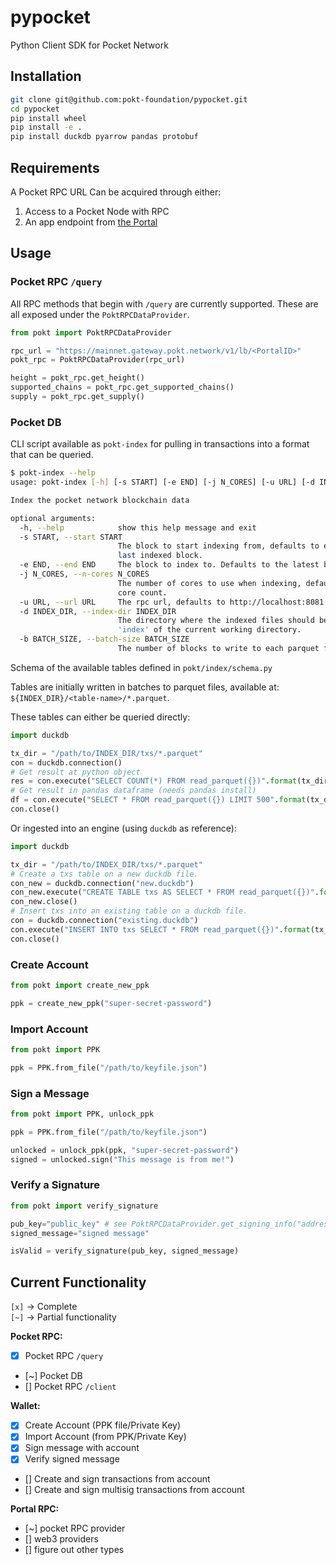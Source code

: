# pypocket

Python Client SDK for Pocket Network

## Installation

```sh
git clone git@github.com:pokt-foundation/pypocket.git
cd pypocket
pip install wheel
pip install -e .
pip install duckdb pyarrow pandas protobuf
```

## Requirements

A Pocket RPC URL Can be acquired through either:

1. Access to a Pocket Node with RPC
2. An app endpoint from [the Portal](https://portal.pokt.network/)

## Usage

### Pocket RPC `/query`

All RPC methods that begin with `/query` are currently supported. These are
all exposed under the `PoktRPCDataProvider`.

```python
from pokt import PoktRPCDataProvider

rpc_url = "https://mainnet.gateway.pokt.network/v1/lb/<PortalID>"
pokt_rpc = PoktRPCDataProvider(rpc_url)

height = pokt_rpc.get_height()
supported_chains = pokt_rpc.get_supported_chains()
supply = pokt_rpc.get_supply()
```

### Pocket DB

CLI script available as `pokt-index` for pulling in transactions into a format
that can be queried.

```sh
$ pokt-index --help
usage: pokt-index [-h] [-s START] [-e END] [-j N_CORES] [-u URL] [-d INDEX_DIR] [-b BATCH_SIZE]

Index the pocket network blockchain data

optional arguments:
  -h, --help            show this help message and exit
  -s START, --start START
                        The block to start indexing from, defaults to either the first block, or the
                        last indexed block.
  -e END, --end END     The block to index to. Defaults to the latest block.
  -j N_CORES, --n-cores N_CORES
                        The number of cores to use when indexing, defaults to 4 less than the total
                        core count.
  -u URL, --url URL     The rpc url, defaults to http://localhost:8081.
  -d INDEX_DIR, --index-dir INDEX_DIR
                        The directory where the indexed files should be written to. Defaults to
                        'index' of the current working directory.
  -b BATCH_SIZE, --batch-size BATCH_SIZE
                        The number of blocks to write to each parquet file. Defaults to 250.
```

Schema of the available tables defined in `pokt/index/schema.py`

Tables are initially written in batches to parquet files, available at: `${INDEX_DIR}/<table-name>/*.parquet`.

These tables can either be queried directly:

```python
import duckdb

tx_dir = "/path/to/INDEX_DIR/txs/*.parquet"
con = duckdb.connection()
# Get result at python object
res = con.execute("SELECT COUNT(*) FROM read_parquet({})".format(tx_dir)).fetchall()
# Get result in pandas dataframe (needs pandas install)
df = con.execute("SELECT * FROM read_parquet({}) LIMIT 500".format(tx_dir)).df()
con.close()
```

Or ingested into an engine (using `duckdb` as reference):

```python
import duckdb

tx_dir = "/path/to/INDEX_DIR/txs/*.parquet"
# Create a txs table on a new duckdb file.
con_new = duckdb.connection("new.duckdb")
con_new.execute("CREATE TABLE txs AS SELECT * FROM read_parquet({})".format(tx_dir))
con_new.close()
# Insert txs into an existing table on a duckdb file.
con = duckdb.connection("existing.duckdb")
con.execute("INSERT INTO txs SELECT * FROM read_parquet({})".format(tx_dir))
con.close()
```

### Create Account

```python
from pokt import create_new_ppk

ppk = create_new_ppk("super-secret-password")
```

### Import Account

```python
from pokt import PPK

ppk = PPK.from_file("/path/to/keyfile.json")
```

### Sign a Message

```python
from pokt import PPK, unlock_ppk

ppk = PPK.from_file("/path/to/keyfile.json")

unlocked = unlock_ppk(ppk, "super-secret-password")
signed = unlocked.sign("This message is from me!")
```

### Verify a Signature

```python
from pokt import verify_signature

pub_key="public_key" # see PoktRPCDataProvider.get_signing_info("address")
signed_message="signed message"

isValid = verify_signature(pub_key, signed_message)
```

## Current Functionality

`[x]` -> Complete  
`[~]` -> Partial functionality

**Pocket RPC:**

- [x] Pocket RPC `/query`
- [~] Pocket DB
- [] Pocket RPC `/client`

**Wallet:**

- [x] Create Account (PPK file/Private Key)
- [x] Import Account (from PPK/Private Key)
- [x] Sign message with account
- [x] Verify signed message
- [] Create and sign transactions from account
- [] Create and sign multisig transactions from account

**Portal RPC:**

- [~] pocket RPC provider
- [] web3 providers
- [] figure out other types
